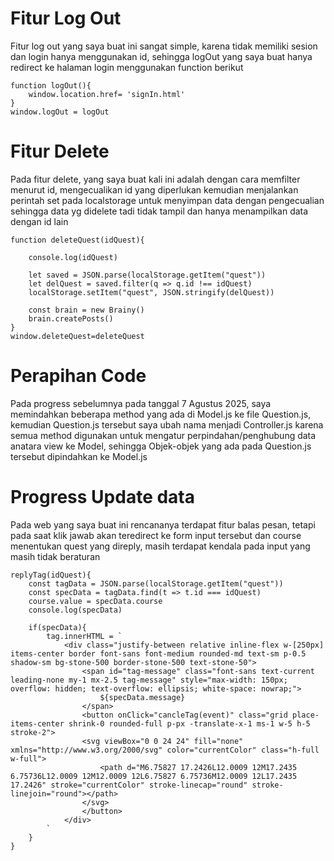 #  Fitur Log Out
    
Fitur log out yang saya buat ini sangat simple, karena tidak memiliki sesion dan login hanya menggunakan id, sehingga logOut yang saya buat hanya redirect ke halaman login menggunakan function berikut
```
function logOut(){
    window.location.href= 'signIn.html'
}
window.logOut = logOut
```

# Fitur Delete

Pada fitur delete, yang saya buat kali ini adalah dengan cara memfilter menurut id, mengecualikan id yang diperlukan kemudian menjalankan perintah set pada localstorage untuk menyimpan data dengan pengecualian sehingga data yg didelete tadi tidak tampil dan hanya menampilkan data dengan id lain
```
function deleteQuest(idQuest){

    console.log(idQuest)

    let saved = JSON.parse(localStorage.getItem("quest"))
    let delQuest = saved.filter(q => q.id !== idQuest)
    localStorage.setItem("quest", JSON.stringify(delQuest))

    const brain = new Brainy()
    brain.createPosts() 
}
window.deleteQuest=deleteQuest
```

# Perapihan Code

Pada progress sebelumnya pada tanggal 7 Agustus 2025, saya memindahkan beberapa method yang ada di Model.js ke file Question.js, kemudian Question.js tersebut saya ubah nama menjadi Controller.js karena semua method digunakan untuk mengatur perpindahan/penghubung data anatara view ke Model, sehingga Objek-objek yang ada pada Question.js tersebut dipindahkan ke Model.js

# Progress Update data
Pada web yang saya buat ini rencananya terdapat fitur balas pesan, tetapi pada saat klik jawab akan teredirect ke form input tersebut dan course menentukan quest yang direply, masih terdapat kendala pada input yang masih tidak beraturan
```
replyTag(idQuest){
    const tagData = JSON.parse(localStorage.getItem("quest"))
    const specData = tagData.find(t => t.id === idQuest)
    course.value = specData.course
    console.log(specData)

    if(specData){
        tag.innerHTML = `
            <div class="justify-between relative inline-flex w-[250px] items-center border font-sans font-medium rounded-md text-sm p-0.5 shadow-sm bg-stone-500 border-stone-500 text-stone-50">
                <span id="tag-message" class="font-sans text-current leading-none my-1 mx-2.5 tag-message" style="max-width: 150px; overflow: hidden; text-overflow: ellipsis; white-space: nowrap;">
                    ${specData.message}
                </span>
                <button onClick="cancleTag(event)" class="grid place-items-center shrink-0 rounded-full p-px -translate-x-1 ms-1 w-5 h-5 stroke-2">
                <svg viewBox="0 0 24 24" fill="none" xmlns="http://www.w3.org/2000/svg" color="currentColor" class="h-full w-full">
                    <path d="M6.75827 17.2426L12.0009 12M17.2435 6.75736L12.0009 12M12.0009 12L6.75827 6.75736M12.0009 12L17.2435 17.2426" stroke="currentColor" stroke-linecap="round" stroke-linejoin="round"></path>
                </svg>
                </button>
            </div>
        `
    }
}
```